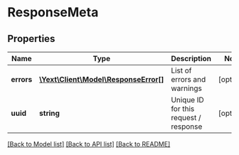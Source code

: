 # ResponseMeta

## Properties
Name | Type | Description | Notes
------------ | ------------- | ------------- | -------------
**errors** | [**\Yext\Client\Model\ResponseError[]**](ResponseError.md) | List of errors and warnings | [optional] 
**uuid** | **string** | Unique ID for this request / response | [optional] 

[[Back to Model list]](../README.md#documentation-for-models) [[Back to API list]](../README.md#documentation-for-api-endpoints) [[Back to README]](../README.md)


